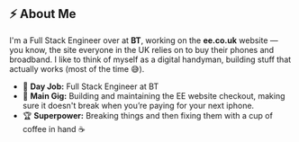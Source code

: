 ## ⚡ About Me

I'm a Full Stack Engineer over at **BT**, working on the **ee.co.uk** website — you know, the site everyone in the UK relies on to buy their phones and broadband. I like to think of myself as a digital handyman, building stuff that actually works (most of the time 😅).

- 🏢 **Day Job:** Full Stack Engineer at BT
- 📱 **Main Gig:** Building and maintaining the EE website checkout, making sure it doesn't break when you’re paying for your next iphone.
- 🏆 **Superpower:** Breaking things and then fixing them with a cup of coffee in hand ☕️
